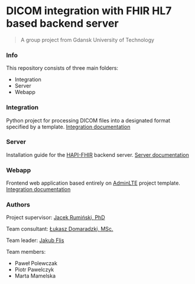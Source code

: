 # DICOM integration with FHIR HL7 based backend server
> A group project from Gdansk University of Technology


### Info
This repository consists of three main folders:

- Integration
- Server
- Webapp

### Integration
Python project for processing DICOM files into a designated format specified by a template.
[Integration documentation](Integration/README.md)

### Server
Installation guide for the [HAPI-FHIR](https://github.com/jamesagnew/hapi-fhir) backend server.
[Server documentation](Server/README.md)

### Webapp
Frontend web application based entirely on [AdminLTE](https://github.com/almasaeed2010/AdminLTE) project template.
[Integration documentation](Webapp/README.md)

### Authors

Project supervisor: [Jacek Rumiński, PhD](https://pg.edu.pl/web/f621f27661_jacek.ruminski/)

Team consultant: [Łukasz Domaradzki, MSc.](https://www.linkedin.com/in/%C5%82ukasz-domaradzki-95920248/)

Team leader: [Jakub Flis](https://www.linkedin.com/in/jakub-flis/)

Team members:
- Paweł Polewczak
- Piotr Pawelczyk
- Marta Mamelska
